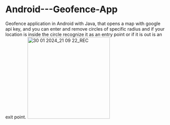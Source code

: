 # Android---Geofence-App
Geofence application in Android with Java, that opens a map with google api key, and you can enter and remove circles of specific radius and if your location is inside the circle recognize it as an entry point or if it is out is an exit point.
<img width="256" alt="30 01 2024_21 09 22_REC" src="https://github.com/Panos994/Android---Geofence-App/assets/118283261/1dc22fc2-c206-41b3-8268-757171e195d0">
